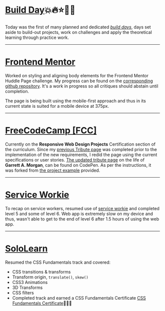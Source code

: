 # [Build Day]():boom::fire::star::tada::balloon:
<!-- <iframe src="https://giphy.com/embed/MLZYKauKxeqKk" width="480" height="374" frameBorder="0" class="giphy-embed" allowFullScreen></iframe><p><a href="https://giphy.com/gifs/nba-free-agents-MLZYKauKxeqKk">via GIPHY</a></p> -->
 Today was the first of many planned and dedicated [_build days_](), days set aside to build-out projects, work on challenges and apply the theoretical learning through practice work.
<hr>

# [Frontend Mentor](https://frontendmentor.io)
Worked on styling and aligning body elements for the Frontend Mentor Huddle Page challenge. My progress can be found on the [corresponding github repository](https://bviengineer.github.io/frontendmentor.io-huddle-landing-page/index.html). It's a work in progress so all critiques should abstain until completion.

The page is being built using the mobile-first approach and thus in its current state is suited for a mobile device at 375px.
<hr>

# [FreeCodeCamp [FCC]](https:/freecodecamp.org)
Currently on the **Responsive Web Design Projects** Certification section of the curriculum. Since my [previous Tribute page](https://codepen.io/bvienigneer/full/GZwVEY) was completed prior to the implementation of the new requirements, I redid the page using the current specifications or user stories. [The updated tribute page](https://codepen.io/bvienigneer/full/pGdNxP) on the life of **Garrett A. Morgan**, can be found on CodePen. As per the instructions, it was forked from [the project example](https://codepen.io/freeCodeCamp/full/zNqgVx) provided.
<hr>

# [Service Workie](https://serviceworkies.com/)
To recap on service workers, resumed use of [service workie](https://serviceworkies.com/) and completed level 5 and some of level 6. Web app is extremely slow on my device and thus, wasn't able to get to the end of level 6 after 1.5 hours of using the web app.
<hr>

# [SoloLearn](https://www.sololearn.com)
Resumed the CSS Fundamentals track and covered:
* CSS transitions & transforms
* Transform origin, `translate()`, `skew()`
* CSS3 Animations
* 3D Transforms
* CSS filters
* Completed track and earned a CSS Fundamentals Certificate
[CSS Fundamentals Certificate](https://www.sololearn.com/Certificate/1023-1007958/pdf/):tada::balloon::boom:

